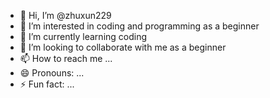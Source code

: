 - 👋 Hi, I’m @zhuxun229
- 👀 I’m interested in coding and programming as a beginner
- 🌱 I’m currently learning coding 
- 💞️ I’m looking to collaborate with me as a beginner
- 📫 How to reach me ...
- 😄 Pronouns: ...
- ⚡ Fun fact: ...

<!---
zhuxun229/zhuxun229 is a ✨ special ✨ repository because its `README.md` (this file) appears on your GitHub profile.
You can click the Preview link to take a look at your changes.
--->
